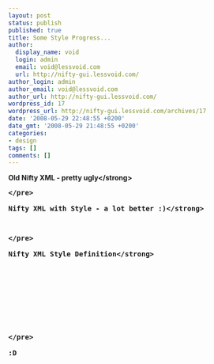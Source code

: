 ```yaml
---
layout: post
status: publish
published: true
title: Some Style Progress...
author:
  display_name: void
  login: admin
  email: void@lessvoid.com
  url: http://nifty-gui.lessvoid.com/
author_login: admin
author_email: void@lessvoid.com
author_url: http://nifty-gui.lessvoid.com/
wordpress_id: 17
wordpress_url: http://nifty-gui.lessvoid.com/archives/17
date: '2008-05-29 22:48:55 +0200'
date_gmt: '2008-05-29 21:48:55 +0200'
categories:
- design
tags: []
comments: []
---
```

<p><strong>Old Nifty XML - pretty ugly<&#47;strong></p>
<pre lang="xml"><&#47;pre><br />
<strong>Nifty XML with Style - a lot better :)<&#47;strong></p>
<pre lang="xml"><&#47;pre><br />
<strong>Nifty XML Style Definition<&#47;strong></p>
<pre lang="xml"><!-- main menu style --><br />
<!--<br />
  <attributes childLayout="vertical" align="center" valign="center" height="50%" &#47;><br />
  <effect><br />
    <onStartScreen name="hide" length="500" inherit="true" startDelay="1000" &#47;><br />
    <onStartScreen name="fade" startColor="#fff0" endColor="#ffff" length="1000" startDelay="500" inherit="true" &#47;><br />
    <onEndScreen name="fade" startColor="#ffff" endColor="#fff0" length="500" inherit="true" &#47;><br />
  <&#47;effect><br />
--></p>
<p><!-- menu item style --><br />
<!--<br />
  <attributes align="center" &#47;><br />
  <hover width="200%" falloffConstraint="horizontal" &#47;><br />
  <effect><br />
    <onFocus name="pulsate" hoverWidth="200%" width="200%" period="500" startColor="#3c000000" endColor="#ff7c00ff" timeType="infinite" cycle="false" &#47;><br />
  <&#47;effect><br />
--><&#47;pre><br />
:D</p>
